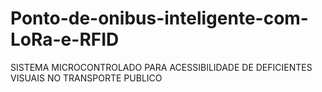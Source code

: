 # Ponto-de-onibus-inteligente-com-LoRa-e-RFID
SISTEMA MICROCONTROLADO PARA ACESSIBILIDADE DE DEFICIENTES VISUAIS NO TRANSPORTE PUBLICO 
